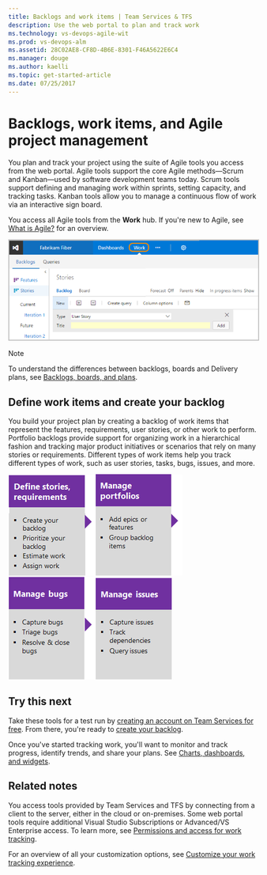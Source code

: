 ```yaml
---
title: Backlogs and work items | Team Services & TFS
description: Use the web portal to plan and track work  
ms.technology: vs-devops-agile-wit
ms.prod: vs-devops-alm
ms.assetid: 28C02AE8-CF8D-4B6E-8301-F46A5622E6C4
ms.manager: douge
ms.author: kaelli
ms.topic: get-started-article 
ms.date: 07/25/2017
---
```


# Backlogs, work items, and Agile project management 

You plan and track your project using the suite of Agile tools you access from the web portal. Agile tools support the core Agile methods&mdash;Scrum and Kanban&mdash;used by software development teams today. Scrum tools support defining and managing work within sprints, setting capacity, and tracking tasks. Kanban tools allow you to manage a continuous flow of work via an interactive sign board.  

You access all Agile tools from the **Work** hub. If you're new to Agile, see [What is Agile?](https://www.visualstudio.com/learn/what-is-agile/) for an overview.

<img src="../_img/plan-intro.png" alt="Work hub, product backlog page" style="border: 2px solid #C3C3C3;" />  


>[!NOTE]
>To understand the differences between backlogs, boards and Delivery plans, see [Backlogs, boards, and plans](../backlogs-boards-plans.md). 
 

## Define work items and create your backlog  

You build your project plan by creating a backlog of work items that represent the features, requirements, user stories, or other work to perform. Portfolio backlogs provide support for organizing work in a hierarchical fashion and tracking major product initiatives or scenarios that rely on many stories or requirements.  Different types of work items help you track different types of work, such as user stories, tasks, bugs, issues, and more. 

[![Define stories](../_img/gs-planning-define-stories.png)](create-your-backlog.md)[![Organize backlog](../_img/gs-planning-organize-backlog.png)](organize-backlog.md)[![Manage bugs](../_img/gs-planning-manage-bugs.png)](manage-bugs.md)[![Manage issues](../_img/gs-planning-manage-issues.png)](manage-issues-impediments.md)



## Try this next  

Take these tools for a test run by [creating an account on Team Services for free](../../accounts/sign-up-for-visual-studio-team-services.md). From there, you're ready to [create your backlog](create-your-backlog.md).  

Once you've started tracking work, you'll want to monitor and track progress, identify trends, and share your plans. See [Charts, dashboards, and widgets](../../report/overview.md). 


## Related notes

You access tools provided by Team Services and TFS by connecting from a client to the server, either in the cloud or on-premises. Some web portal tools require additional Visual Studio Subscriptions or Advanced/VS Enterprise access. To learn more, see [Permissions and access for work tracking](../permissions-access-work-tracking.md). 



For an overview of all your customization options, see [Customize your work tracking experience](../customize/customize-work.md). 


 

 